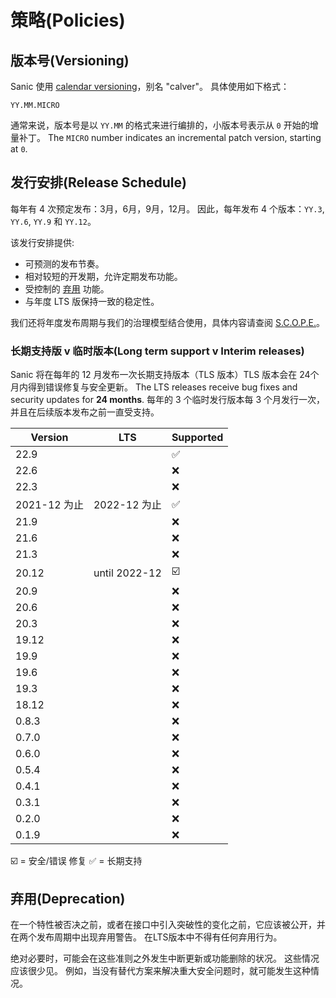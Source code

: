 # 策略(Policies)

## 版本号(Versioning)

Sanic 使用 [calendar versioning](https://calver.org/)，别名 "calver"。 具体使用如下格式：

```
YY.MM.MICRO
```

通常来说，版本号是以 `YY.MM` 的格式来进行编排的，小版本号表示从 `0` 开始的增量补丁。 The `MICRO` number indicates an incremental patch version, starting at `0`.

## 发行安排(Release Schedule)

每年有 4 次预定发布：3月，6月，9月，12月。 因此，每年发布 4 个版本：`YY.3`, `YY.6`, `YY.9` 和 `YY.12`。

该发行安排提供:

- 可预测的发布节奏。
- 相对较短的开发期，允许定期发布功能。
- 受控制的 [弃用](#deprecation) 功能。
- 与年度 LTS 版保持一致的稳定性。

我们还将年度发布周期与我们的治理模型结合使用，具体内容请查阅 [S.C.O.P.E.](./scope.md)。

### 长期支持版 v 临时版本(Long term support v Interim releases)

Sanic 将在每年的 12 月发布一次长期支持版本（TLS 版本）TLS 版本会在 24个月内得到错误修复与安全更新。 The LTS releases receive bug fixes and security updates for **24 months**. 每年的 3 个临时发行版本每 3 个月发行一次，并且在后续版本发布之前一直受支持。

| Version    | LTS           | Supported                 |
| ---------- | ------------- | ------------------------- |
| 22.9       |               | :white_check_mark:      |
| 22.6       |               | :x:                       |
| 22.3       |               | :x:                       |
| 2021-12 为止 | 2022-12 为止    | :white_check_mark:      |
| 21.9       |               | :x:                       |
| 21.6       |               | :x:                       |
| 21.3       |               | :x:                       |
| 20.12      | until 2022-12 | :ballot_box_with_check: |
| 20.9       |               | :x:                       |
| 20.6       |               | :x:                       |
| 20.3       |               | :x:                       |
| 19.12      |               | :x:                       |
| 19.9       |               | :x:                       |
| 19.6       |               | :x:                       |
| 19.3       |               | :x:                       |
| 18.12      |               | :x:                       |
| 0.8.3      |               | :x:                       |
| 0.7.0      |               | :x:                       |
| 0.6.0      |               | :x:                       |
| 0.5.4      |               | :x:                       |
| 0.4.1      |               | :x:                       |
| 0.3.1      |               | :x:                       |
| 0.2.0      |               | :x:                       |
| 0.1.9      |               | :x:                       |

:ballot_box_with_check: = 安全/错误 修复 :white_check_mark: = 长期支持

## 弃用(Deprecation)

在一个特性被否决之前，或者在接口中引入突破性的变化之前，它应该被公开，并在两个发布周期中出现弃用警告。 在LTS版本中不得有任何弃用行为。

绝对必要时，可能会在这些准则之外发生中断更新或功能删除的状况。 这些情况应该很少见。 例如，当没有替代方案来解决重大安全问题时，就可能发生这种情况。
